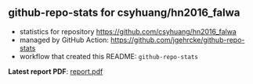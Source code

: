 ## github-repo-stats for csyhuang/hn2016_falwa

- statistics for repository https://github.com/csyhuang/hn2016_falwa
- managed by GitHub Action: https://github.com/jgehrcke/github-repo-stats
- workflow that created this README: `github-repo-stats`

**Latest report PDF**: [report.pdf](https://github.com/csyhuang/hn2016_falwa/raw/github-repo-stats/csyhuang/hn2016_falwa/latest-report/report.pdf)

